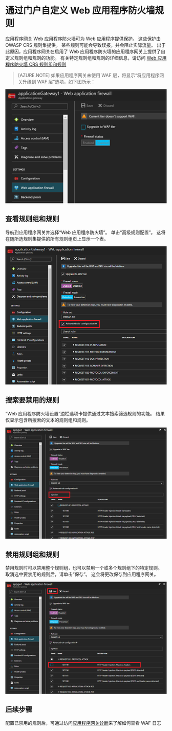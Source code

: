 <properties
    pageTitle="自定义 Azure 应用程序网关的 Web 应用程序防火墙规则 - 门户 | Azure"
    description="此页提供有关如何使用门户自定义应用程序网关的 Web 应用程序防火墙规则的信息。"
    documentationcenter="na"
    services="application-gateway"
    author="georgewallace"
    manager="timlt"
    editor="tysonn" />
<tags
    ms.assetid="1159500b-17ba-41e7-88d6-b96986795084"
    ms.service="application-gateway"
    ms.devlang="na"
    ms.topic="article"
    ms.tgt_pltfrm="na"
    ms.custom=""
    ms.workload="infrastructure-services"
    ms.date="03/28/2017"
    wacn.date=""
    ms.author="gwallace"
    ms.translationtype="Human Translation"
    ms.sourcegitcommit="75890c3ffb1d1757de64a8b8344e9f2569f26273"
    ms.openlocfilehash="9d4c630ef6cfb51fad3b1887097aa860043d2eee"
    ms.contentlocale="zh-cn"
    ms.lasthandoff="04/25/2017" />

# <a name="customize-web-application-firewall-rules-through-the-portal"></a>通过门户自定义 Web 应用程序防火墙规则

应用程序网关 Web 应用程序防火墙可为 Web 应用程序提供保护。 这些保护由 OWASP CRS 规则集提供。 某些规则可能会导致误报，并会阻止实际流量。  出于此原因，应用程序网关在启用了 Web 应用程序防火墙的应用程序网关上提供了自定义规则组和规则的功能。 有关特定规则组和规则的详细信息，请访问 [Web 应用程序防火墙 CRS 规则组和规则](/documentation/articles/application-gateway-crs-rulegroups-rules/)

>[AZURE.NOTE]
> 如果应用程序网关未使用 WAF 层，将显示“将应用程序网关升级到 WAF 层”选项，如下图所示：

![启用 waf][fig1]

## <a name="view-rule-groups-and-rules"></a>查看规则组和规则

导航到应用程序网关并选择“Web 应用程序防火墙”。  单击“高级规则配置”。  这将在随所选规则集提供的所有规则组页上显示一个表。

![配置已禁用的规则][1]

## <a name="search-for-rules-to-disable"></a>搜索要禁用的规则

“Web 应用程序防火墙设置”边栏选项卡提供通过文本搜索筛选规则的功能。 结果仅显示包含所搜索的文本的规则组和规则。

![搜索规则][2]

## <a name="disable-rule-groups-and-rules"></a>禁用规则组和规则

禁用规则时可以禁用整个规则组，也可以禁用一个或多个规则组下的特定规则。  取消选中要禁用的规则后，请单击“保存”。  这会将更改保存到应用程序网关。

![保存更改][3]

## <a name="next-steps"></a>后续步骤

配置已禁用的规则后，可通过访问[应用程序网关诊断](/documentation/articles/application-gateway-diagnostics/#diagnostic-logging)来了解如何查看 WAF 日志

[fig1]: ./media/application-gateway-customize-waf-rules-portal/1.png
[1]: ./media/application-gateway-customize-waf-rules-portal/figure1.png
[2]: ./media/application-gateway-customize-waf-rules-portal/figure2.png
[3]: ./media/application-gateway-customize-waf-rules-portal/figure3.png
